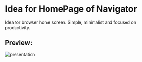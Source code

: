 # Idea for HomePage of Navigator
Idea for browser home screen. Simple, minimalist and focused on productivity.
## Preview:
![presentation](https://github.com/Ec-25/Idea-HomePage-Navigator/assets/57842821/3f7f5105-f62a-432b-a2b8-fe177e8d95db)

